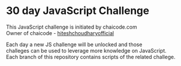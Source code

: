 # 30 day JavaScript Challenge

This JavaScript challenge is initiated by chaicode.com  
Owner of chaicode - [hiteshchoudharyofficial](https://www.instagram.com/hiteshchoudharyofficial/)

Each day a new JS challenge will be unlocked and those  
challeges can be used to leverage more knowledge on JavaScript.  
Each branch of this repository contains scripts of the related challege.